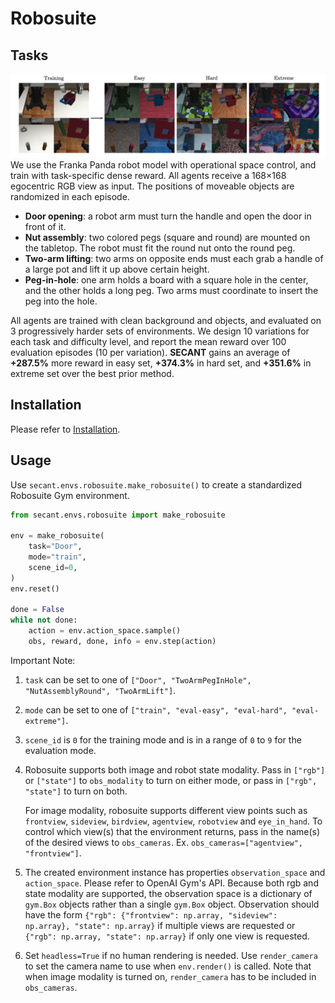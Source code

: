# Robosuite

## Tasks
![tasks](asset/robosuite_tasks.png)
We use the Franka Panda robot model with operational space control, and train with task-specific dense reward. All agents receive a 168×168 egocentric RGB view as input. The positions of moveable objects are randomized in each episode. 
* <b>Door opening</b>: a robot arm must turn the handle and open the door in front of it. 
* <b>Nut assembly</b>: two colored pegs (square and round) are mounted on the tabletop. The robot must fit the round nut onto the round peg. 
* <b>Two-arm lifting</b>: two arms on opposite ends must each grab a handle of a large pot and lift it up above certain height. 
* <b>Peg-in-hole</b>: one arm holds a board with a square hole in the center, and the other holds a long peg. Two arms must coordinate to insert the peg into the hole.

All agents are trained with clean background and objects, and evaluated on 3 progressively harder sets of environments. We design 10 variations for each task and difficulty level, and report the mean reward over 100 evaluation episodes (10 per variation). <b>SECANT</b> gains an average of <b>+287.5%</b> more reward in easy set, <b>+374.3%</b> in hard set, and <b>+351.6%</b> in extreme set over the best prior method.

## Installation

Please refer to [Installation](https://github.com/wangguanzhi/secant-private#installation).

## Usage

Use `secant.envs.robosuite.make_robosuite()` to create a standardized Robosuite Gym environment. 

```python
from secant.envs.robosuite import make_robosuite

env = make_robosuite(
    task="Door",
    mode="train",
    scene_id=0,
)
env.reset()

done = False
while not done:
    action = env.action_space.sample()
    obs, reward, done, info = env.step(action)    
```

Important Note:

1. `task` can be set to one of `["Door", "TwoArmPegInHole", "NutAssemblyRound", "TwoArmLift"]`.
2. `mode` can be set to one of `["train", "eval-easy", "eval-hard", "eval-extreme"]`.
3. `scene_id` is `0` for the training mode and is in a range of `0` to `9` for the evaluation mode.
4. Robosuite supports both image and robot state modality. Pass in `["rgb"]` or `["state"]` to `obs_modality` to turn on either mode, 
    or pass in `["rgb", "state"]` to turn on both. 
   
   For image modality, robosuite supports different view points such as `frontview`, `sideview`, `birdview`, `agentview`, `robotview` and `eye_in_hand`. 
   To control which view(s) that the environment returns, pass in the name(s) of the desired views to `obs_cameras`. Ex. `obs_cameras=["agentview", "frontview"]`.
   
5. The created environment instance has properties `observation_space` and `action_space`. Please refer to OpenAI Gym's API. 
Because both rgb and state modality are supported, the observation space is a dictionary of `gym.Box` objects rather than a single `gym.Box`
   object. Observation should have the form `{"rgb": {"frontview": np.array, "sideview": np.array}, "state": np.array}` if multiple views are requested or
   `{"rgb": np.array, "state": np.array}` if only one view is requested.

6. Set `headless=True` if no human rendering is needed. Use `render_camera` to set the camera name to use when `env.render()` is called. 
Note that when image modality is turned on, `render_camera` has to be included in `obs_cameras`.
